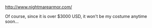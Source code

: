 <http://www.nightmarearmor.com/>

Of course, since it is over $3000 USD, it won't be my costume anytime soon...